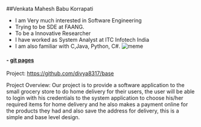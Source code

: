 ##Venkata Mahesh Babu Korrapati
- I am Very much interested in Software Engineering 
- Trying to be SDE at FAANG.
- To be a Innovative Researcher
- I have worked as System Analyst at ITC Infotech India
- I am also familiar with C,Java, Python, C#.
![meme](https://res.cloudinary.com/practicaldev/image/fetch/s--MOKp0Jew--/c_limit%2Cf_auto%2Cfl_progressive%2Cq_auto%2Cw_880/https://www.probytes.net/wp-content/uploads/2018/01/4-1.png)
#### - [git pages](https://pages.github.com//)
Project: https://github.com/divya8317/base

Project Overview: Our project is to provide a software application to the small grocery store to do home delivery for their users, the user will be able to login with his credentials to the system application to choose his/her required items for home delivery and he also makes a payment online for the products they had and also save the address for delivery, this is a simple and base level design.
